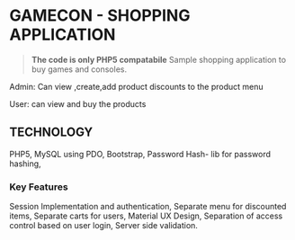 # GAMECON - SHOPPING APPLICATION
>**The code is only PHP5 compatabile**
Sample shopping application to buy games and consoles.

Admin:
Can view ,create,add product discounts to the product menu 

User:
can view and buy the products

## TECHNOLOGY
PHP5,
MySQL using PDO,
Bootstrap,
Password Hash- lib for password hashing,

###  Key Features
Session Implementation and authentication,
Separate menu for discounted items,
Separate carts for users,
Material UX Design,
Separation of access control based on user login,
Server side validation.
